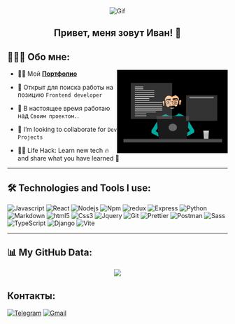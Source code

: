 <div id="header" align="center">
  <img alt="Gif" src="https://media.giphy.com/media/2IudUHdI075HL02Pkk/giphy.gif?cid=790b7611nwti9hbl4hd78wwi8g4aiykedelwk2cd2yde373h&ep=v1_gifs_search&rid=giphy.gif&ct=g"  height="180px"px"/>
<h2>Привет, меня зовут Иван! 👋</h2>
</div>

## 👨🏻‍💻 Обо мне:

<img  src="./thoughtworks-gif_dribbble.gif" height="190px" align="right" />

- 🙋‍♂️ Мой  **[Портфолио](https://ivangubkin.github.io)**

-  💼 Открыт для поиска работы на позицию `Frontend developer`

- 🔭 В настоящее время работаю над `Своим проектом.`.

- 👯 I’m looking to collaborate for `Dev Projects`

- 👨‍💻 Life Hack: Learn new tech :fire: and share what you have learned :tada:

---

## 🛠️ Technologies and Tools I use:

<p>
<img alt="Javascript" src="https://img.shields.io/badge/JavaScript-323330?style=for-the-badge&logo=javascript&logoColor=F7DF1E"  height="25px"/>
<img alt="React" src="https://img.shields.io/badge/React-20232A?style=for-the-badge&logo=react&logoColor=61DAFB" height="25px"/>
<img alt="Nodejs" src="https://img.shields.io/badge/-Nodejs-43853d?style=flat-square&logo=Node.js&logoColor=white"  height="25px"/>
<img alt="Npm" src="https://img.shields.io/badge/NPM-%23000000.svg?style=for-the-badge&logo=npm&logoColor=white" height="25px"/>
<img alt="redux" src="https://img.shields.io/badge/-Redux-764ABC?style=flat-square&logo=redux&logoColor=white" height="25px"/>
<img alt="Express" src="https://img.shields.io/badge/express.js-%23404d59.svg?style=for-the-badge&logo=express&logoColor=%2361DAFB" height="25px"/>
<img alt="Python" src="https://img.shields.io/badge/Python-14354C?style=for-the-badge&logo=python&logoColor=white" height="25px"/>
<img alt="Markdown" src="https://img.shields.io/badge/Markdown-000000?style=for-the-badge&logo=markdown&logoColor=white"  height="25px"/>
<img alt="html5" src="https://img.shields.io/badge/HTML5-E34F26?style=for-the-badge&logo=html5&logoColor=white" height="25px"/>
<img alt="Css3" src="https://img.shields.io/badge/CSS3-1572B6?style=for-the-badge&logo=css3&logoColor=white" height="25px"/>
<img alt="Jquery" src="https://img.shields.io/badge/jquery-%230769AD.svg?style=for-the-badge&logo=jquery&logoColor=white" height="25px"/>
<img alt="Git" src="https://img.shields.io/badge/-Git-F05032?style=flat-square&logo=git&logoColor=white" height="25px"/>
<img alt="Prettier" src="https://img.shields.io/badge/-Prettier-F7B93E?style=flat-square&logo=prettier&logoColor=white" height="25px"/>
<img alt="Postman" src="https://img.shields.io/badge/-Postman-00C7B7?style=flat-square&logo=postman&logoColor=white" height="25px"/>
<img alt="Sass" src="https://img.shields.io/badge/-Scss-%23CF649A?style=flat-square&logo=sass&logoColor=white" height="25px"/>
<img alt="TypeScript" src="https://img.shields.io/badge/-TypeScript-%233178c6?style=flat-square&logo=typescript&logoColor=white" height="25px"/>
<img alt="Django" src="https://img.shields.io/badge/-django-%230C4B33?style=flat-square&logo=django&logoColor=white" height="25px"/>
<img alt="Vite" src="https://img.shields.io/badge/-vite-%23646cff?style=flat-square&logo=vite&logoColor=white" height="25px" />

</p>

---

## 📊 My GitHub Data:

<div align="center">
  <img src="https://github-readme-stats.vercel.app/api/top-langs/?username=IvanGubkin&layout=compact" />
</div>

## Контакты:
<p>
  <a href="https://t.me/Moryachok77"><img alt="Telegram" src="https://img.shields.io/badge/-Telegramm-%2327a7e7?style=flat-square&logo=telegram&logoColor=white" height="25px"/></a>
  <a href="mailto:iv.gubkin19988@gmail.com"><img alt="Gmail" src="https://img.shields.io/badge/-Gmail-%23fff?style=flat-square&logo=gmail&logoColor=red" height="25px" /></a>
</p>


